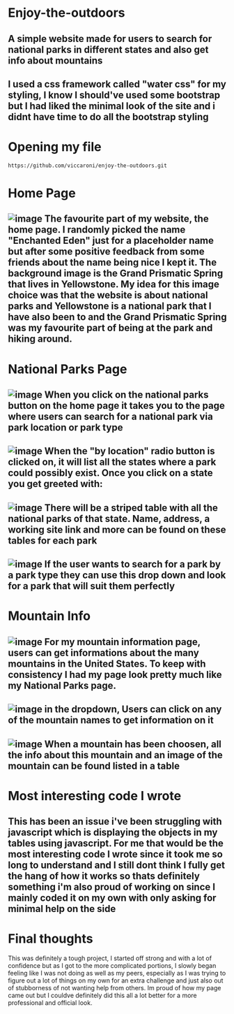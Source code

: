 # Enjoy-the-outdoors
A simple website made for users to search for national parks in different states and also get info about mountains
---
I used a css framework called "water css" for my styling, I know I should've used some bootstrap but I had liked the minimal look of the site and i didnt have time to do all the bootstrap styling
---
# Opening my file
```
https://github.com/viccaroni/enjoy-the-outdoors.git
```
# Home Page
![image](https://github.com/viccaroni/enjoy-the-outdoors/assets/130574380/d0fdd2a7-15d8-456b-98f1-4f116a866ec8)
The favourite part of my website, the home page. I randomly picked the name "Enchanted Eden" just for a placeholder name but after some positive feedback from some friends about the name being nice I kept it.
The background image is the Grand Prismatic Spring that lives in Yellowstone. My idea for this image choice was that the website is about national parks and Yellowstone is a national park that I have also been to and the Grand Prismatic Spring was my favourite part of being at the park and hiking around.
---
# National Parks Page
![image](https://github.com/viccaroni/enjoy-the-outdoors/assets/130574380/5363a76c-8c8e-462a-9cd2-527474f708cb)
When you click on the national parks button on the home page it takes you to the page where users can search for a national park via park location or park type 
---
![image](https://github.com/viccaroni/enjoy-the-outdoors/assets/130574380/3a24f8f3-7ef2-4c7c-94d3-991dc3befd74)
When the "by location" radio button is clicked on, it will list all the states where a park could possibly exist. Once you click on a state you get greeted with:
---
![image](https://github.com/viccaroni/enjoy-the-outdoors/assets/130574380/00f9cb16-3f75-4a1d-bec3-181aaa20ff9c)
There will be a striped table with all the national parks of that state. Name, address, a working site link and more can be found on these tables for each park
---
![image](https://github.com/viccaroni/enjoy-the-outdoors/assets/130574380/04122efb-44db-48e6-88ef-293f7f2478cc)
If the user wants to search for a park by a park type they can use this drop down and look for a park that will suit them perfectly
---
# Mountain Info
![image](https://github.com/viccaroni/enjoy-the-outdoors/assets/130574380/797aa0cf-6218-4b4c-88e5-a05e9567c13f)
For my mountain information page, users can get informations about the many mountains in the United States. To keep with consistency I had my page look pretty much like my National Parks page.
---
![image](https://github.com/viccaroni/enjoy-the-outdoors/assets/130574380/1643153d-3b8a-4a13-9fd5-e1915bcf4545)
in the dropdown, Users can click on any of the mountain names to get information on it
---
![image](https://github.com/viccaroni/enjoy-the-outdoors/assets/130574380/af6c4496-9452-4ab4-92c2-c7047747463b)
When a mountain has been choosen, all the info about this mountain and an image of the mountain can be found listed in a table 
---
# Most interesting code I wrote
This has been an issue i've been struggling with javascript which is displaying the objects in my tables using javascript. For me that would be the most interesting code I wrote since it took me so long to understand and I still dont think I fully get the hang of how it works so thats definitely something i'm also proud of working on since I mainly coded it on my own with only asking for minimal help on the side 
---
# Final thoughts
This was definitely a tough project, I started off strong and with a lot of confidence but as I got to the more complicated portions, I slowly began feeling like I was not doing as well as my peers, especially as I was trying to figure out a lot of things on my own for an extra challenge and just also out of stubborness of not wanting help from others. Im proud of how my page came out but I couldve definitely did this all a lot better for a more professional and official look.
